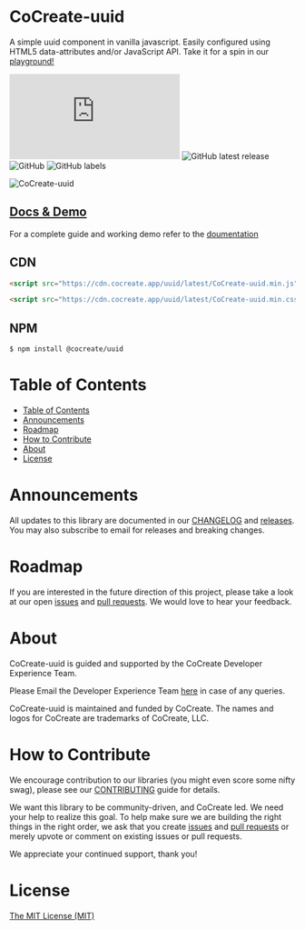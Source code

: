 # CoCreate-uuid

A simple uuid component in vanilla javascript. Easily configured using HTML5 data-attributes and/or JavaScript API. Take it for a spin in our [playground!](https://cocreate.app/docs/uuid)

![GitHub file size in bytes](https://img.shields.io/github/size/CoCreate-app/CoCreate-uuid/dist/CoCreate-uuid.min.js?label=minified%20size&style=for-the-badge)
![GitHub latest release](https://img.shields.io/github/v/release/CoCreate-app/CoCreate-uuid?style=for-the-badge)
![GitHub](https://img.shields.io/github/license/CoCreate-app/CoCreate-uuid?style=for-the-badge)
![GitHub labels](https://img.shields.io/github/labels/CoCreate-app/CoCreate-uuid/help%20wanted?style=for-the-badge)

![CoCreate-uuid](https://cdn.cocreate.app/docs/CoCreate-uuid.gif)

## [Docs & Demo](https://cocreate.app/docs/uuid)

For a complete guide and working demo refer to the [doumentation](https://cocreate.app/docs/uuid)

## CDN

```html
<script src="https://cdn.cocreate.app/uuid/latest/CoCreate-uuid.min.js"></script>
```

```html
<script src="https://cdn.cocreate.app/uuid/latest/CoCreate-uuid.min.css"></script>
```

## NPM

```shell
$ npm install @cocreate/uuid
```

# Table of Contents

- [Table of Contents](#table-of-contents)
- [Announcements](#announcements)
- [Roadmap](#roadmap)
- [How to Contribute](#how-to-contribute)
- [About](#about)
- [License](#license)

<a name="announcements"></a>

# Announcements

All updates to this library are documented in our [CHANGELOG](https://github.com/CoCreate-app/CoCreate-uuid/blob/master/CHANGELOG.md) and [releases](https://github.com/CoCreate-app/CoCreate-uuid/releases). You may also subscribe to email for releases and breaking changes.

<a name="roadmap"></a>

# Roadmap

If you are interested in the future direction of this project, please take a look at our open [issues](https://github.com/CoCreate-app/CoCreate-uuid/issues) and [pull requests](https://github.com/CoCreate-app/CoCreate-uuid/pulls). We would love to hear your feedback.

<a name="about"></a>

# About

CoCreate-uuid is guided and supported by the CoCreate Developer Experience Team.

Please Email the Developer Experience Team [here](mailto:develop@cocreate.app) in case of any queries.

CoCreate-uuid is maintained and funded by CoCreate. The names and logos for CoCreate are trademarks of CoCreate, LLC.

<a name="contribute"></a>

# How to Contribute

We encourage contribution to our libraries (you might even score some nifty swag), please see our [CONTRIBUTING](https://github.com/CoCreate-app/CoCreate-uuid/blob/master/CONTRIBUTING.md) guide for details.

We want this library to be community-driven, and CoCreate led. We need your help to realize this goal. To help make sure we are building the right things in the right order, we ask that you create [issues](https://github.com/CoCreate-app/CoCreate-uuid/issues) and [pull requests](https://github.com/CoCreate-app/CoCreate-uuid/pulls) or merely upvote or comment on existing issues or pull requests.

We appreciate your continued support, thank you!

# License

[The MIT License (MIT)](https://github.com/CoCreate-app/CoCreate-uuid/blob/master/LICENSE)

